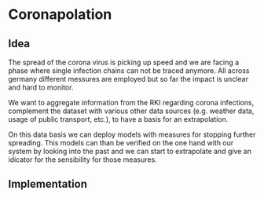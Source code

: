 # Coronapolation

## Idea
The spread of the corona virus is picking up speed and we are facing a phase where single infection chains can not be traced anymore. 
All across germany different messures are employed but so far the impact is unclear and hard to monitor. 

We want to aggregate information from the RKI regarding corona infections, complement the dataset with various other 
data sources (e.g. weather data, usage of public transport, etc.), to have a basis for an extrapolation. 

On this data basis we can deploy models with measures for stopping further spreading. This models can than be verified 
on the one hand with our system by looking into the past and we can start to extrapolate and give an idicator for the sensibility 
for those measures.

## Implementation
